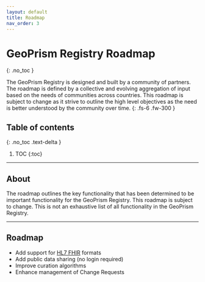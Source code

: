 ```yaml
---
layout: default
title: Roadmap
nav_order: 3
---
```


# GeoPrism Registry Roadmap
{: .no_toc }


The GeoPrism Registry is designed and built by a community of partners. The roadmap is defined by a collective and evolving aggregation of input based on the needs of communities across countries. This roadmap is subject to change as it strive to outline the high level objectives as the need is better understood by the community over time.
{: .fs-6 .fw-300 }

## Table of contents
{: .no_toc .text-delta }

1. TOC
{:toc}

---

## About


The roadmap outlines the key functionality that has been determined to be important functionality for the GeoPrism Registry. This roadmap is subject to change. This is not an exhaustive list of all functionality in the GeoPrism Registry.


---


## Roadmap
- Add support for [HL7 FHIR](https://www.hl7.org/fhir/overview.html) formats
- Add public data sharing (no login required)
- Improve curation algorithms
- Enhance management of Change Requests
